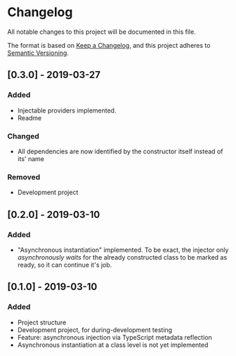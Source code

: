 # Changelog
All notable changes to this project will be documented in this file.

The format is based on [Keep a Changelog](https://keepachangelog.com/en/1.0.0/),
and this project adheres to [Semantic Versioning](https://semver.org/spec/v2.0.0.html).

## [0.3.0] - 2019-03-27

### Added
- Injectable providers implemented.
- Readme

### Changed
- All dependencies are now identified by the constructor itself instead of its' name

### Removed
- Development project

## [0.2.0] - 2019-03-10

### Added
- "Asynchronous instantiation" implemented. To be exact, the injector only
*asynchronously waits* for the already constructed class to be marked
as ready, so it can continue it's job.

## [0.1.0] - 2019-03-10

### Added
- Project structure
- Development project, for during-development testing
- Feature: asynchronous injection via TypeScript metadata reflection
- Asynchronous instantiation at a class level is not yet implemented
